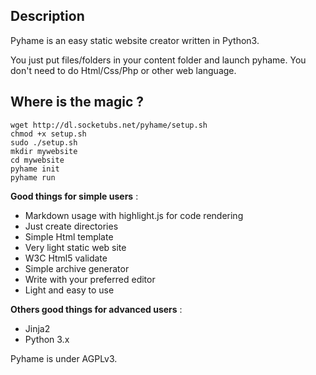 Description
-----------
Pyhame is an easy static website creator written in Python3.

You just put files/folders in your content folder and launch pyhame. You don't need to do Html/Css/Php or other web language.

Where is the magic ?
--------------------

    wget http://dl.socketubs.net/pyhame/setup.sh
    chmod +x setup.sh
    sudo ./setup.sh
    mkdir mywebsite
    cd mywebsite
    pyhame init
    pyhame run

**Good things for simple users** :

 * Markdown usage with highlight.js for code rendering
 * Just create directories
 * Simple Html template
 * Very light static web site
 * W3C Html5 validate
 * Simple archive generator
 * Write with your preferred editor
 * Light and easy to use

**Others good things for advanced users** :

 * Jinja2
 * Python 3.x

Pyhame is under AGPLv3.
